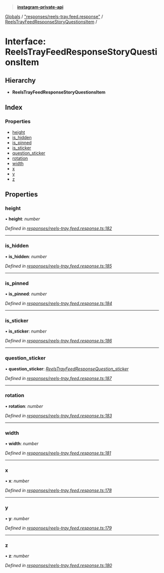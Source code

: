 > **[instagram-private-api](../README.md)**

[Globals](../README.md) / ["responses/reels-tray.feed.response"](../modules/_responses_reels_tray_feed_response_.md) / [ReelsTrayFeedResponseStoryQuestionsItem](_responses_reels_tray_feed_response_.reelstrayfeedresponsestoryquestionsitem.md) /

# Interface: ReelsTrayFeedResponseStoryQuestionsItem

## Hierarchy

* **ReelsTrayFeedResponseStoryQuestionsItem**

## Index

### Properties

* [height](_responses_reels_tray_feed_response_.reelstrayfeedresponsestoryquestionsitem.md#height)
* [is_hidden](_responses_reels_tray_feed_response_.reelstrayfeedresponsestoryquestionsitem.md#is_hidden)
* [is_pinned](_responses_reels_tray_feed_response_.reelstrayfeedresponsestoryquestionsitem.md#is_pinned)
* [is_sticker](_responses_reels_tray_feed_response_.reelstrayfeedresponsestoryquestionsitem.md#is_sticker)
* [question_sticker](_responses_reels_tray_feed_response_.reelstrayfeedresponsestoryquestionsitem.md#question_sticker)
* [rotation](_responses_reels_tray_feed_response_.reelstrayfeedresponsestoryquestionsitem.md#rotation)
* [width](_responses_reels_tray_feed_response_.reelstrayfeedresponsestoryquestionsitem.md#width)
* [x](_responses_reels_tray_feed_response_.reelstrayfeedresponsestoryquestionsitem.md#x)
* [y](_responses_reels_tray_feed_response_.reelstrayfeedresponsestoryquestionsitem.md#y)
* [z](_responses_reels_tray_feed_response_.reelstrayfeedresponsestoryquestionsitem.md#z)

## Properties

###  height

• **height**: *number*

*Defined in [responses/reels-tray.feed.response.ts:182](https://github.com/dilame/instagram-private-api/blob/e9c516c/src/responses/reels-tray.feed.response.ts#L182)*

___

###  is_hidden

• **is_hidden**: *number*

*Defined in [responses/reels-tray.feed.response.ts:185](https://github.com/dilame/instagram-private-api/blob/e9c516c/src/responses/reels-tray.feed.response.ts#L185)*

___

###  is_pinned

• **is_pinned**: *number*

*Defined in [responses/reels-tray.feed.response.ts:184](https://github.com/dilame/instagram-private-api/blob/e9c516c/src/responses/reels-tray.feed.response.ts#L184)*

___

###  is_sticker

• **is_sticker**: *number*

*Defined in [responses/reels-tray.feed.response.ts:186](https://github.com/dilame/instagram-private-api/blob/e9c516c/src/responses/reels-tray.feed.response.ts#L186)*

___

###  question_sticker

• **question_sticker**: *[ReelsTrayFeedResponseQuestion_sticker](_responses_reels_tray_feed_response_.reelstrayfeedresponsequestion_sticker.md)*

*Defined in [responses/reels-tray.feed.response.ts:187](https://github.com/dilame/instagram-private-api/blob/e9c516c/src/responses/reels-tray.feed.response.ts#L187)*

___

###  rotation

• **rotation**: *number*

*Defined in [responses/reels-tray.feed.response.ts:183](https://github.com/dilame/instagram-private-api/blob/e9c516c/src/responses/reels-tray.feed.response.ts#L183)*

___

###  width

• **width**: *number*

*Defined in [responses/reels-tray.feed.response.ts:181](https://github.com/dilame/instagram-private-api/blob/e9c516c/src/responses/reels-tray.feed.response.ts#L181)*

___

###  x

• **x**: *number*

*Defined in [responses/reels-tray.feed.response.ts:178](https://github.com/dilame/instagram-private-api/blob/e9c516c/src/responses/reels-tray.feed.response.ts#L178)*

___

###  y

• **y**: *number*

*Defined in [responses/reels-tray.feed.response.ts:179](https://github.com/dilame/instagram-private-api/blob/e9c516c/src/responses/reels-tray.feed.response.ts#L179)*

___

###  z

• **z**: *number*

*Defined in [responses/reels-tray.feed.response.ts:180](https://github.com/dilame/instagram-private-api/blob/e9c516c/src/responses/reels-tray.feed.response.ts#L180)*